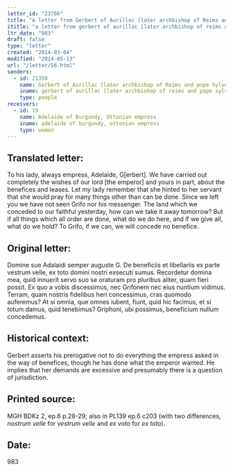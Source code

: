 ```yaml
---
letter_id: "23766"
title: "A letter from Gerbert of Aurillac [later archbishop of Reims and pope Sylvester II] (983)"
ititle: "a letter from gerbert of aurillac [later archbishop of reims and pope sylvester ii] (983)"
ltr_date: "983"
draft: false
type: "letter"
created: "2014-03-04"
modified: "2014-05-13"
url: "/letter/56.html"
senders:
  - id: 21350
    name: Gerbert of Aurillac [later archbishop of Reims and pope Sylvester II]
    iname: gerbert of aurillac [later archbishop of reims and pope sylvester ii]
    type: people
receivers:
  - id: 19
    name: Adelaide of Burgundy, Ottonian empress
    iname: adelaide of burgundy, ottonian empress
    type: woman
---
```

<h2> Translated letter:</h2>To his lady, always empress, Adelaide, G[erbert].
We have carried out completely the wishes of our lord [the emperor] and yours in part, about the benefices and leases.  Let my lady remember that she hinted to her servant that she would pray for many things other than can be done.  Since we left you we have not seen Grifo nor his messenger.  The land which we conceded to our faithful yesterday, how can we take it away tomorrow?  But if all things which all order are done, what do we do here, and if we give all, what do we hold?  To Grifo, if we can, we will concede no benefice.
<h2 class="mt-4"> Original letter:</h2>Domine sue Adalaidi semper auguste G.
De beneficiis et libellariis ex parte vestrum velle, ex toto domini nostri exsecuti sumus. Recordetur domina mea, quid innuerit servo suo se oraturam pro pluribus aliter, quam fieri possit. Ex quo a vobis discessimus, nec Grifonem nec eius nuntium vidimus. Terram, quam nostris fidelibus heri concessimus, cras quomodo auferemus? At si omnia, que omnes iubent, fiunt, quid hic facimus, et si totum damus, quid tenebimus? Griphoni, ubi possimus, beneficium nullum concedemus.
<h2 class="mt-4"> Historical context:</h2>Gerbert asserts his prerogative not to do everything the empress asked in the way of benefices, though he has done what the emperor wanted.  He implies that her demands are excessive and presumably there is a question of jurisdiction.
<h2 class="mt-4"> Printed source:</h2><p>MGH BDKz 2, ep.6 p.28-29; also in PL139 ep.6 c203 (with two differences, <em>nostrum velle</em> for <em>vestrum velle</em> and<em> ex voto</em> for<em> ex toto</em>).</p><h2 class="mt-4"> Date:</h2>983